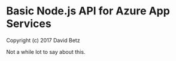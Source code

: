 # Basic Node.js API for Azure App Services 

Copyright (c) 2017 David Betz

Not a while lot to say about this.